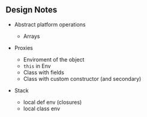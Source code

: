 ## Design Notes


- Abstract platform operations
  - Arrays
- Proxies
  - Enviroment of the object
  - `this` in Env
  - Class with fields
  - Class with custom constructor (and secondary)

- Stack
  - local def env (closures)
  - local class env
